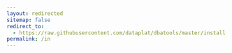 ```yaml
---
layout: redirected
sitemap: false
redirect_to:
  - https://raw.githubusercontent.com/dataplat/dbatools/master/install.ps1
permalink: /in
---
```

